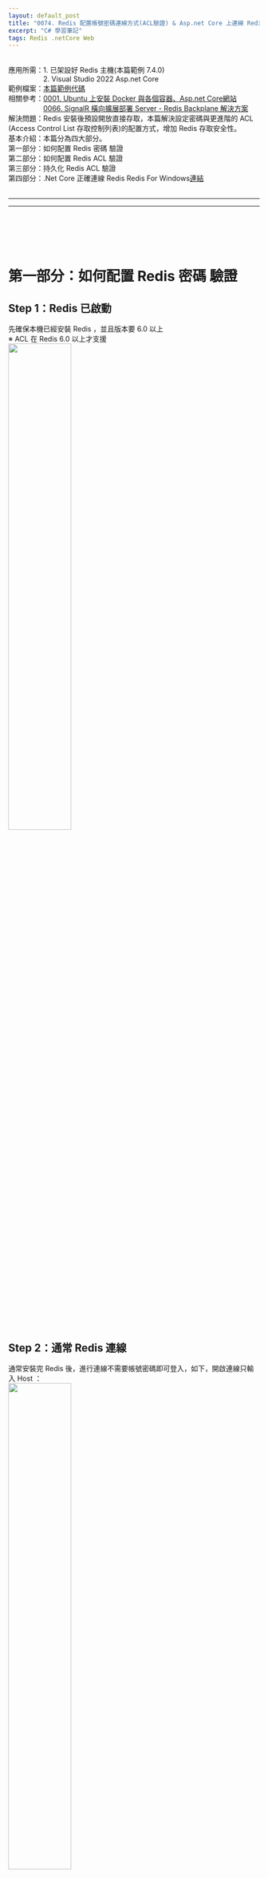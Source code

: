 ```yaml
---
layout: default_post
title: "0074. Redis 配置帳號密碼連線方式(ACL驗證) & Asp.net Core 上連線 Redis 正確的配置方式 "
excerpt: "C# 學習筆記"
tags: Redis .netCore Web
---
```


<div class="summary">
<br/>應用所需：1. 已架設好 Redis 主機(本篇範例 7.4.0)
<br/>&emsp;&emsp;&emsp;&emsp;&emsp;2. Visual Studio 2022 Asp.net Core
<br/>範例檔案：<a href="https://github.com/gotoa1234/MyBlogExample/tree/main/RedisConnectionExample">本篇範例代碼</a>
<br/>相關參考：<a href="https://gotoa1234.github.io//2024/04/28/1.html">0001. Ubuntu 上安裝 Docker 與各個容器、Asp.net Core網站</a>
<br/>&emsp;&emsp;&emsp;&emsp;&emsp;<a href="https://gotoa1234.github.io//2024/06/02/1.html">0066. SignalR 橫向擴展部署 Server - Redis Backplane 解決方案</a>
<br/>解決問題：Redis 安裝後預設開放直接存取，本篇解決設定密碼與更進階的 ACL (Access Control List 存取控制列表)的配置方式，增加 Redis 存取安全性。
<br/>基本介紹：本篇分為四大部分。
<br/>第一部分：如何配置 Redis 密碼 驗證
<br/>第二部分：如何配置 Redis ACL 驗證
<br/>第三部分：持久化 Redis ACL 驗證
<br/>第四部分：.Net Core 正確連線 Redis
Redis For Windows<a href="https://github.com/redis-windows/redis-windows/releases">連結</a>

</div>

<div class="title">
    <br/><hr class="titleinner">
	<span></span>
	<hr class="titleinner"><br/>
</div>


<br/><br/>
<h1>第一部分：如何配置 Redis 密碼 驗證</h1>

<h2>Step 1：Redis 已啟動</h2>
先確保本機已經安裝 Redis ，並且版本要 6.0 以上 
<br/>※ ACL 在 Redis 6.0 以上才支援
<br/> <img src="/assets/image/LearnNote/2024_10_05/001.png" width="50%" height="50%" />
<br/><br/>

<h2>Step 2：通常 Redis 連線</h2>
通常安裝完 Redis 後，進行連線不需要帳號密碼即可登入，如下，開啟連線只輸入 Host ：
<br/> <img src="/assets/image/LearnNote/2024_10_05/002_1.png" width="50%" height="50%" />

<br/>可以正常連線到 Redis Server
<br/>※沒有加密在內部網路使用不影響，對 Redis 若要對外開放會有安全性風險。
<br/> <img src="/assets/image/LearnNote/2024_10_05/002_2.png" width="50%" height="50%" />
<br/><br/>

<h2>Step 3：配置 Redis 連線加密 - 停止服務</h2>
為了配置密碼，先將 Redis 停止
<br/> <img src="/assets/image/LearnNote/2024_10_05/003.png" width="50%" height="50%" />
<br/><br/>

<h2>Step 4：配置 Redis 連線加密 - 啟用密碼</h2>
開啟以下檔案 **redis.windows.conf**，並且可以發現 **requirepass** 預設被註解

``` Markdown
# requirepass foobared
```

<br/>※檔案可能版本不同，有可能會是 **redis.conf**
<br/> <img src="/assets/image/LearnNote/2024_10_05/004.png" width="50%" height="50%" />
<br/><br/>


<h2>Step 5：配置 Redis 連線加密 - 啟用</h2>
將 **requirepass** 註解 **#** 移除，並且 **foobared** 是密碼

``` Markdown
requirepass foobared
```

<br/> <img src="/assets/image/LearnNote/2024_10_05/005.png" width="50%" height="50%" />
<br/><br/>


<h2>Step 6：配置 Redis 連線加密 - 關閉保護機制</h2>
為了啟用密碼，還需把保護機制關閉，預設是 **yes** ，改成 **no**，關閉。
<br/>※啟用的狀況下，即使配置密碼，用 127.0.0.1 連線也會視為安全的，直接連線，因此要關閉。

``` Markdown
protected-mode no
```

<br/>預設值：
<br/> <img src="/assets/image/LearnNote/2024_10_05/006.png" width="50%" height="50%" />

<br/>改成以下：
<br/> <img src="/assets/image/LearnNote/2024_10_05/007.png" width="50%" height="50%" />
<br/><br/>


<h2>Step 8：配置 Redis 連線加密 - 啟用服務</h2>
完成後啟用 Redis 服務
<br/> <img src="/assets/image/LearnNote/2024_10_05/008.png" width="50%" height="50%" />
<br/><br/>


<h2>Step 9：驗證 Redis 加密 - 無法直連</h2>
這時用 Redis 工具連線，會發現驗證失敗，無法直接連線
<br/> <img src="/assets/image/LearnNote/2024_10_05/009.png" width="50%" height="50%" />
<br/><br/>


<h2>Step 10：驗證 Redis 加密 - 輸入密碼</h2>
輸入剛剛配置的密碼 **foobared** 
<br/> <img src="/assets/image/LearnNote/2024_10_05/010.png" width="50%" height="50%" />
<br/><br/>


<h2>Step 11：驗證 Redis 加密 - 成功</h2>
可以使用加密的方式連到 Redis 了
<br/> <img src="/assets/image/LearnNote/2024_10_05/011.png" width="50%" height="50%" />
<br/><br/>


<h1>第二部分：如何配置 Redis ACL 驗證</h1>

<h2>Step 1：查看 ACL 當前資料</h2>
開啟 Windows 命令提式字元，並且輸入以下指令進入 Windows：

``` batch
redis-cli -a foobared
```

<br/>然後輸入以下指令，查看 ACL 資料，可以得到當前只有預設值

``` batch
ACL LIST
```

<br/> <img src="/assets/image/LearnNote/2024_10_05/012.png" width="100%" height="100%" />
<br/>


<h2>Step 2：ACL 欄位說明</h2>
關於預設值，我們可以拆解說明：

``` batch
"user default on sanitize-payload #1b58ee375b42e41f0e48ef2ff27d10a5b1f6924a9acdcdba7cae868e7adce6bf ~* &* +@all"
```

{:class="table table-bordered"}
| user default | ： | default 是 Redis 的預設使用者名稱 |
| on | ： | 表明該使用者已啟用（on） |
| sanitize-payload | ： | 增強安全性的選項，幫助保護 Redis 伺服器不受潛在的命令注入攻擊或敏感數據洩露的影響。 |
| #1b58ee37......略 | ： | 這是使用者的密碼雜湊值。實際的密碼在系統中存儲為哈希值，以防止直接暴露。 |
| ~* | ： | 可以訪問的鍵模式的符號。~* 表示這個使用者可以訪問所有鍵。 |
| &* | ： | 指定這個使用者可以訪問的 Pub/Sub 頻道模式。 &* 表示可以訪問所有頻道。 |
| +@all | ： | 指定允許執行的命令。@all 是一個命令集合，代表所有命令。 |

<br/>※ Default 權限就是 Administrator (管理員)
<br/>


<h2>Step 3：添加 ACL 成員 - 只允許讀 Redis</h2>
我們輸入以下指令，只開放讀取權限 +@read 並且開啟 on
<br/>

{:class="table table-bordered"}
| 帳號 | ： | readonly |
| 密碼 | ： | readonlypassword |

``` batch
ACL SETUSER readonly on >readonlypassword ~* &* +@read
```

<br/> <img src="/assets/image/LearnNote/2024_10_05/013.png" width="100%" height="100%" />
<br/>

<h2>Step 4：驗證 ACL - 工具連線</h2>
開啟工具進行連線，並起輸入帳號密碼
<br/> <img src="/assets/image/LearnNote/2024_10_05/014_1.png" width="100%" height="100%" />
<br/>

<h2>Step 5：驗證 ACL - 連線失敗</h2>
出現以下錯誤，沒有 Info 權限
<br/>會出現這個錯誤是因為此 Redis 工具 Another Redis Desktop Manager 連線成功時會先進行系統資訊的查詢 (Info)
<br/> <img src="/assets/image/LearnNote/2024_10_05/014_2.png" width="100%" height="100%" />
<br/>

<h2>Step 6：添加 ACL 成員權限</h2>
為了此工具可以訪問，我們添加 ACL 以下權限

``` batch
ACL SETUSER readonly +INFO
ACL SETUSER readonly +SCAN
ACL SETUSER readonly +SELECT
```

<br/> <img src="/assets/image/LearnNote/2024_10_05/015.png" width="50%" height="50%" />
<br/>


<h2>Step 7：驗證 ACL - 再次連線</h2>
再次連線，可以發現 Another Redis Desktop Manager 沒有報錯，正常連線
<br/> <img src="/assets/image/LearnNote/2024_10_05/016.png" width="100%" height="100%" />
<br/>


<h2>Step 8：驗證 ACL - 驗證權限</h2>
選擇 New Key -> 隨便亂填
<br/> <img src="/assets/image/LearnNote/2024_10_05/017.png" width="100%" height="100%" />
<br/>

<h2>Step 9：驗證 ACL - 完成</h2>
可以發現無法添加，完成了 ACL 成員只可以讀 Redis ，無法更新 Redis 的值，完成帳戶權限的控制。
<br/>如果想要更詳細的配置可參考 <a href="https://redis.io/docs/latest/operate/oss_and_stack/management/security/acl/">Redis 官方的 ACL文件</a>
<br/> <img src="/assets/image/LearnNote/2024_10_05/018.png" width="100%" height="100%" />
<br/>


<br/><br/>
<h1>第四部分：持久化 Redis ACL 驗證</h1>

<h2>Step 1：重啟 Redis</h2>
當重啟 Redis 後，並且查看 ACL 資料，會發現剛剛配置的資料被移除了
<br/>因為 Redis 在默認情況下不會自動保存 ACL（訪問控制列表）的設置到磁碟中，需要我們配置。

``` batch
ACL LIST
```

<br/> <img src="/assets/image/LearnNote/2024_10_05/012.png" width="100%" height="100%" />
<br/>

<h2>Step 2：添加 ACL 檔案</h2>
持久化的第一步是手動添加 redis.acl 檔案(空白文字檔案，副檔名.acl)

``` markdown
redis.acl
```

<br/> <img src="/assets/image/LearnNote/2024_10_05/021.png" width="50%" height="50%" />
<br/>

<h2>Step 3：調整 ACL 配置</h2>
找到對應的 aclfile 的配置進行指向 ./ 表示此 Redis 執行檔案的目錄下

``` markdown
aclfile "./redis.acl"
```

<br/> <img src="/assets/image/LearnNote/2024_10_05/022.png" width="50%" height="50%" />
<br/>

<h2>Step 4：再次添加 ACL 帳號</h2>
再此啟動 Redis 後，進入 Redis-cli 添加帳號

``` batch
ACL SETUSER testaccount on >1@#$=-09 ~* &* +@all
```

<br/> <img src="/assets/image/LearnNote/2024_10_05/023.png" width="100%" height="100%" />
<br/>


<h2>Step 5：檢查 redis.acl 檔案 - 完成</h2>
可以發現添加的 ACL 帳戶，會記錄於 redis.acl 
<br/>完成了持久化的 ACL 帳戶，未來 Redis 重啟時 ACL 都會保存
<br/> <img src="/assets/image/LearnNote/2024_10_05/024.png" width="50%" height="50%" />
<br/>



<br/><br/>
<h1>第四部分：.Net Core 正確連線 Redis</h1>

<h2>Step 1：範例專案</h2>
<br/>範例檔案：<a href="https://github.com/gotoa1234/MyBlogExample/tree/main/RedisConnectionExample">連結</a>，開啟後我們有以下 Json 配置：

``` json
{
  "Logging": {
    "LogLevel": {
      "Default": "Information",
      "Microsoft.AspNetCore": "Warning"
    }
  },
  "ConnectionStrings": {
    "RedisDb": "127.0.0.1:6379,abortConnect=false,user=testaccount,password=1@#$=-09,defaultDatabase=0"
  }
}

```

<br/><br/>

<h2>Step 2：初始化配置 - 錯誤</h2>
如果在開啟 ACL 的情況下使用以下配置，會是 **接傳遞連接字串** 。
<br/>適合基本的連接需求，當你的連接設定僅限於主機和端口等基本信息時，這種方法是足夠的。

``` C#
// 注入Redis連接字符串
var redisConnectionString = builder.Configuration.GetSection("ConnectionStrings:RedisDb").Value;
builder.Services.AddSingleton<IConnectionMultiplexer>(provider =>
{
    return ConnectionMultiplexer.Connect(redisConnectionString);
});

```

<br/>並且執行後可能會出現以下錯誤訊息：
<br/> <img src="/assets/image/LearnNote/2024_10_05/026.png" width="50%" height="50%" />
<br/><br/>



<h2>Step 3：初始化配置 - 正確</h2>
如果在開啟 ACL 的情況下，正確應使用以下配置，會是 **適用於更多的 Redis 配置選項** 。

``` C#
// 注入Redis連接字符串
var redisConnectionString = builder.Configuration.GetSection("ConnectionStrings:RedisDb").Value;
builder.Services.AddSingleton<IConnectionMultiplexer>(provider =>
{
    return ConnectionMultiplexer.Connect(ConfigurationOptions.Parse(redisConnectionString));
});

```

<br/>用於 ACL 多種配置的連線字串，才能順利轉換連線字串執並執行：
<br/> <img src="/assets/image/LearnNote/2024_10_05/027.png" width="50%" height="50%" />
<br/><br/>

